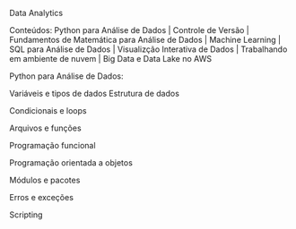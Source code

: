 Data Analytics

Conteúdos: Python para Análise de Dados | Controle de Versão | Fundamentos de Matemática para Análise de Dados | Machine Learning | SQL para Análise de Dados | Visualizção Interativa de Dados | Trabalhando em ambiente de nuvem | Big Data e Data Lake no AWS

Python para Análise de Dados:

Variáveis e tipos de dados
  Estrutura de dados
  
  Condicionais e loops
  
  Arquivos e funções
  
  Programação funcional
  
  Programação orientada a objetos
  
  Módulos e pacotes
  
  Erros e exceções
  
  Scripting
